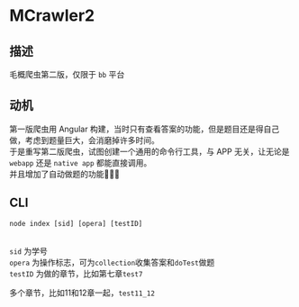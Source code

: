 # MCrawler2

## 描述
毛概爬虫第二版，仅限于 `bb` 平台

## 动机
第一版爬虫用 Angular 构建，当时只有查看答案的功能，但是题目还是得自己做，考虑到题量巨大，会消磨掉许多时间。
<br />于是重写第二版爬虫，试图创建一个通用的命令行工具，与 APP 无关，让无论是 `webapp` 还是 `native app` 都能直接调用。
<br />并且增加了自动做题的功能:rocket::rocket::rocket:

## CLI

```
node index [sid] [opera] [testID]
```

<br />`sid` 为学号
<br />`opera` 为操作标志，可为`collection`收集答案和`doTest`做题
<br />`testID` 为做的章节，比如第七章`test7`

多个章节，比如11和12章一起，`test11_12`

